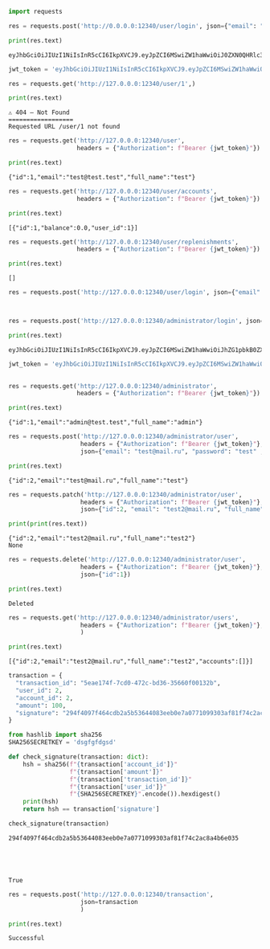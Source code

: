 ```python
import requests
```


```python
res = requests.post('http://0.0.0.0:12340/user/login', json={"email": "test@test.test", "password": "test"})
```


```python
print(res.text)
```

    eyJhbGciOiJIUzI1NiIsInR5cCI6IkpXVCJ9.eyJpZCI6MSwiZW1haWwiOiJ0ZXN0QHRlc3QudGVzdCJ9.5wCXQXONXjt5WQfrU_YyoIElPgWqf1tXD9i8EnL99B0



```python
jwt_token = 'eyJhbGciOiJIUzI1NiIsInR5cCI6IkpXVCJ9.eyJpZCI6MSwiZW1haWwiOiJ0ZXN0QHRlc3QudGVzdCJ9.5wCXQXONXjt5WQfrU_YyoIElPgWqf1tXD9i8EnL99B0'
```


```python
res = requests.get('http://127.0.0.0:12340/user/1',)
```


```python
print(res.text)
```

    ⚠️ 404 — Not Found
    ==================
    Requested URL /user/1 not found
    
    



```python
res = requests.get('http://127.0.0.0:12340/user', 
                   headers = {"Authorization": f"Bearer {jwt_token}"})
```


```python
print(res.text)
```

    {"id":1,"email":"test@test.test","full_name":"test"}



```python
res = requests.get('http://127.0.0.0:12340/user/accounts', 
                   headers = {"Authorization": f"Bearer {jwt_token}"})
```


```python
print(res.text)
```

    [{"id":1,"balance":0.0,"user_id":1}]



```python
res = requests.get('http://127.0.0.0:12340/user/replenishments', 
                   headers = {"Authorization": f"Bearer {jwt_token}"})
```


```python
print(res.text)
```

    []



```python
res = requests.post('http://127.0.0.0:12340/user/login', json={"email": "admin@mail.ru", "password": "admin"})
```


```python

```


```python

```


```python
res = requests.post('http://127.0.0.0:12340/administrator/login', json={"email": "admin@test.test", "password": "admin"})
```


```python
print(res.text)
```

    eyJhbGciOiJIUzI1NiIsInR5cCI6IkpXVCJ9.eyJpZCI6MSwiZW1haWwiOiJhZG1pbkB0ZXN0LnRlc3QifQ.1JVsKS4Fxh26bduabIgDygXkUQqkHIjd_lGo249Tsfk



```python
jwt_token = 'eyJhbGciOiJIUzI1NiIsInR5cCI6IkpXVCJ9.eyJpZCI6MSwiZW1haWwiOiJhZG1pbkB0ZXN0LnRlc3QifQ.1JVsKS4Fxh26bduabIgDygXkUQqkHIjd_lGo249Tsfk'
                   
```


```python
res = requests.get('http://127.0.0.0:12340/administrator', 
                   headers = {"Authorization": f"Bearer {jwt_token}"})
```


```python
print(res.text)
```

    {"id":1,"email":"admin@test.test","full_name":"admin"}



```python
res = requests.post('http://127.0.0.0:12340/administrator/user', 
                    headers = {"Authorization": f"Bearer {jwt_token}"},
                    json={"email": "test@mail.ru", "password": "test" , "full_name": "test"})
```


```python
print(res.text)
```

    {"id":2,"email":"test@mail.ru","full_name":"test"}



```python
res = requests.patch('http://127.0.0.0:12340/administrator/user', 
                    headers = {"Authorization": f"Bearer {jwt_token}"},
                    json={"id":2, "email": "test2@mail.ru", "full_name": "test2", "password": "test2"})
```


```python
print(print(res.text))
```

    {"id":2,"email":"test2@mail.ru","full_name":"test2"}
    None



```python
res = requests.delete('http://127.0.0.0:12340/administrator/user', 
                    headers = {"Authorization": f"Bearer {jwt_token}"},
                    json={"id":1})
```


```python
print(res.text)
```

    Deleted



```python
res = requests.get('http://127.0.0.0:12340/administrator/users', 
                    headers = {"Authorization": f"Bearer {jwt_token}"},
                    )
```


```python
print(res.text)
```

    [{"id":2,"email":"test2@mail.ru","full_name":"test2","accounts":[]}]



```python
transaction = {
  "transaction_id": "5eae174f-7cd0-472c-bd36-35660f00132b",
  "user_id": 2,
  "account_id": 2,
  "amount": 100,
  "signature": "294f4097f464cdb2a5b53644083eeb0e7a0771099303af81f74c2ac8a4b6e035"
}

```


```python
from hashlib import sha256
SHA256SECRETKEY = 'dsgfgfdgsd'
```


```python
def check_signature(transaction: dict):
    hsh = sha256(f"{transaction['account_id']}"
                 f"{transaction['amount']}"
                 f"{transaction['transaction_id']}"
                 f"{transaction['user_id']}"
                 f"{SHA256SECRETKEY}".encode()).hexdigest()
    print(hsh)
    return hsh == transaction['signature']

```


```python
check_signature(transaction)
```

    294f4097f464cdb2a5b53644083eeb0e7a0771099303af81f74c2ac8a4b6e035





    True




```python
res = requests.post('http://127.0.0.0:12340/transaction', 
                    json=transaction
                    )
```


```python
print(res.text)
```

    Successful



```python

```


```python

```


```python

```
